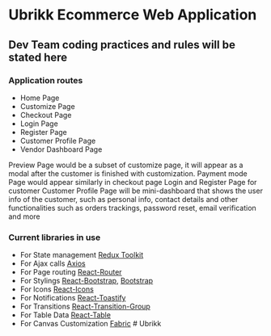 # Ubrikk Ecommerce Web Application

## Dev Team coding practices and rules will be stated here

### Application routes

- Home Page
- Customize Page
- Checkout Page
- Login Page
- Register Page
- Customer Profile Page
- Vendor Dashboard Page

Preview Page would be a subset of customize page, it will appear as a modal after the customer is finished with customization.
Payment mode Page would appear similarly in checkout page
Login and Register Page for customer
Customer Profile Page will be mini-dashboard that shows the user info of the customer, such as personal info, contact details and other functionalities such as orders trackings, password reset, email verification and more

### Current libraries in use

- For State management [Redux Toolkit](https://redux-toolkit.js.org)
- For Ajax calls [Axios](https://axios-http.com)
- For Page routing [React-Router](https://reactrouter.com/docs/en/v6)
- For Stylings [React-Bootstrap](https://react-bootstrap.netlify.app), [Bootstrap](https://getbootstrap.com/docs/5.1)
- For Icons [React-Icons](https://github.com/react-icons/react-icons)
- For Notifications [React-Toastify](https://fkhadra.github.io/react-toastify/introduction)
- For Transitions [React-Transition-Group](https://reactcommunity.org/react-transition-group)
- For Table Data [React-Table](https://react-table.tanstack.com/)
- For Canvas Customization [Fabric](http://fabricjs.com/)
#   U b r i k k  
 